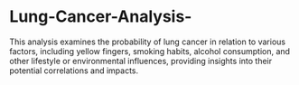# Lung-Cancer-Analysis-
 This analysis examines the probability of lung cancer in relation to various factors, including yellow fingers, smoking habits, alcohol consumption, and other lifestyle or environmental influences, providing insights into their potential correlations and impacts.
